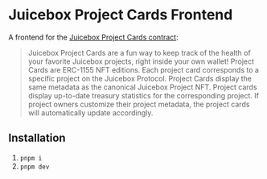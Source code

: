 # Juicebox Project Cards Frontend

A frontend for the [Juicebox Project Cards contract](https://github.com/nnnnicholas/juicebox-project-cards):

> Juicebox Project Cards are a fun way to keep track of the health of your favorite Juicebox projects, right inside your own wallet! Project Cards are ERC-1155 NFT editions. Each project card corresponds to a specific project on the Juicebox Protocol. Project Cards display the same metadata as the canonical Juicebox Project NFT. Project cards display up-to-date treasury statistics for the corresponding project. If project owners customize their project metadata, the project cards will automatically update accordingly.

## Installation

1. `pnpm i`
2. `pnpm dev`